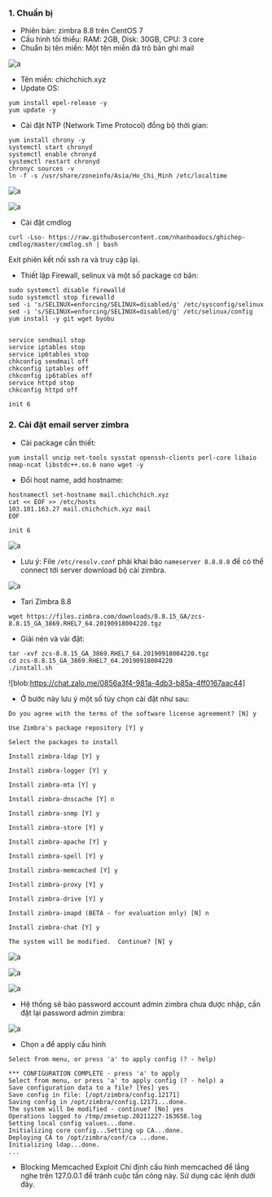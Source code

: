 ### 1. Chuẩn bị 
- Phiên bản: zimbra 8.8 trên CentOS 7
- Cấu hình tối thiểu: RAM: 2GB, Disk: 30GB, CPU: 3 core
- Chuẩn bị tên miền: Một tên miền đã trỏ bản ghi mail

![a](blob:https://chat.zalo.me/abc333f3-ec9d-40b7-a78a-05a75efc2d4d)

- Tên miền: chichchich.xyz
- Update OS: 

```
yum install epel-release -y
yum update -y
```

-  Cài đặt NTP (Network Time Protocol) đồng bộ thời gian:

```
yum install chrony -y 
systemctl start chronyd 
systemctl enable chronyd
systemctl restart chronyd 
chronyc sources -v
ln -f -s /usr/share/zoneinfo/Asia/Ho_Chi_Minh /etc/localtime
```

![a](https://f4-zpcloud.zdn.vn/5119997819557885956/69bdebf15e289476cd39.jpg)

![a](https://f4-zpcloud.zdn.vn/4644370771879417980/3fba97443c9df6c3af8c.jpg)

- Cài đặt cmdlog
```
curl -Lso- https://raw.githubusercontent.com/nhanhoadocs/ghichep-cmdlog/master/cmdlog.sh | bash
```

Exit phiên kết nối ssh ra và truy cập lại.

- Thiết lập Firewall, selinux và một số package cơ bản:

```
sudo systemctl disable firewalld
sudo systemctl stop firewalld
sed -i 's/SELINUX=enforcing/SELINUX=disabled/g' /etc/sysconfig/selinux
sed -i 's/SELINUX=enforcing/SELINUX=disabled/g' /etc/selinux/config
yum install -y git wget byobu


service sendmail stop
service iptables stop
service ip6tables stop
chkconfig sendmail off
chkconfig iptables off
chkconfig ip6tables off
service httpd stop
chkconfig httpd off

init 6
```

### 2. Cài đặt email server zimbra

- Cài package cần thiết:
```
yum install unzip net-tools sysstat openssh-clients perl-core libaio nmap-ncat libstdc++.so.6 nano wget -y 
```

- Đổi host name, add hostname:

```
hostnamectl set-hostname mail.chichchich.xyz
cat << EOF >> /etc/hosts
103.101.163.27 mail.chichchich.xyz mail
EOF

init 6
```

![a](https://f5-zpcloud.zdn.vn/2518496191332216014/b9a44040a0996ac73388.jpg)

- Lưu ý: File `/etc/resolv.conf` phải khai báo `nameserver 8.8.8.8` để có thể connect tới server download bộ cài zimbra.

![a](https://f5-zpcloud.zdn.vn/5670938272347198521/64691d7d09a5c3fb9ab4.jpg)

- Tari Zimbra 8.8
```
wget https://files.zimbra.com/downloads/8.8.15_GA/zcs-8.8.15_GA_3869.RHEL7_64.20190918004220.tgz
```

- Giải nén và vài đặt: 
```
tar -xvf zcs-8.8.15_GA_3869.RHEL7_64.20190918004220.tgz
cd zcs-8.8.15_GA_3869.RHEL7_64.20190918004220
./install.sh
```

![blob:https://chat.zalo.me/0856a3f4-981a-4db3-b85a-4ff0167aac44]

- Ở bước này lưu ý một số tùy chọn cài đặt như sau:

```
Do you agree with the terms of the software license agreement? [N] y

Use Zimbra's package repository [Y] y

Select the packages to install

Install zimbra-ldap [Y] y

Install zimbra-logger [Y] y

Install zimbra-mta [Y] y

Install zimbra-dnscache [Y] n

Install zimbra-snmp [Y] y

Install zimbra-store [Y] y

Install zimbra-apache [Y] y

Install zimbra-spell [Y] y

Install zimbra-memcached [Y] y

Install zimbra-proxy [Y] y

Install zimbra-drive [Y] y

Install zimbra-imapd (BETA - for evaluation only) [N] n

Install zimbra-chat [Y] y

The system will be modified.  Continue? [N] y
```

![a](https://f5-zpcloud.zdn.vn/7950086851064063079/ac798aedb835726b2b24.jpg)

![a](https://f5-zpcloud.zdn.vn/4919299146853757881/8cb2fc3fcce706b95ff6.jpg)

![a](https://f5-zpcloud.zdn.vn/2980579112545551886/37ed81b43e6cf432ad7d.jpg)

- Hệ thống sẽ báo password account admin zimbra chưa được nhập, cần đặt lại password admin zimbra:

![a](https://f5-zpcloud.zdn.vn/8527880935015621213/a7b925978b4f4111185e.jpg)

- Chọn `a` để apply cấu hình 
```
Select from menu, or press 'a' to apply config (? - help)
```

```
*** CONFIGURATION COMPLETE - press 'a' to apply
Select from menu, or press 'a' to apply config (? - help) a
Save configuration data to a file? [Yes] yes
Save config in file: [/opt/zimbra/config.12171]
Saving config in /opt/zimbra/config.12171...done.
The system will be modified - continue? [No] yes
Operations logged to /tmp/zmsetup.20211227-163658.log
Setting local config values...done.
Initializing core config...Setting up CA...done.
Deploying CA to /opt/zimbra/conf/ca ...done.
Initializing ldap...done.
...
```

- Blocking Memcached Exploit
Chỉ định cấu hình memcached để lắng nghe trên 127.0.0.1 để tránh cuộc tấn công này. Sử dụng các lệnh dưới đây.
```
